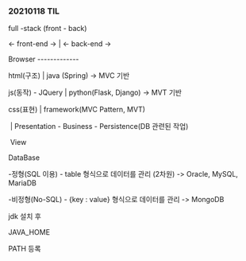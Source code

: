 ### 20210118 TIL



full -stack (front - back)

<- front-end ->        |        <- back-end ->

Browser -------------

html(구조)                |  java (Spring) -> MVC 기반

js(동작) - JQuery      |  python(Flask, Django) -> MVT 기반

css(표현)                   |  framework(MVC Pattern, MVT)

​                                   | Presentation - Business - Persistence(DB 관련된 작업)

​                                             View                        



DataBase

-정형(SQL 이용)    - table 형식으로 데이터를 관리 (2차원) -> Oracle, MySQL, MariaDB

-비정형(No-SQL)  - {key : value} 형식으로 데이터를 관리 -> MongoDB



jdk 설치 후

JAVA_HOME

PATH 등록
